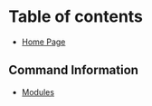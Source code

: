 # Table of contents

* [Home Page](README.md)

## Command Information

* [Modules](command-information/modules.md)

